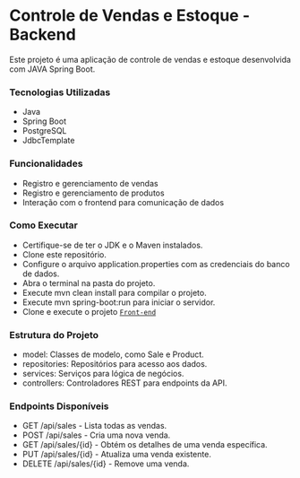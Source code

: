 # Controle de Vendas e Estoque - Backend
Este projeto é uma aplicação de controle de vendas e estoque desenvolvida com JAVA Spring Boot.

### Tecnologias Utilizadas
* Java
* Spring Boot
* PostgreSQL
* JdbcTemplate

### Funcionalidades
* Registro e gerenciamento de vendas
* Registro e gerenciamento de produtos
* Interação com o frontend para comunicação de dados

### Como Executar
* Certifique-se de ter o JDK e o Maven instalados.
* Clone este repositório.
* Configure o arquivo application.properties com as credenciais do banco de dados.
* Abra o terminal na pasta do projeto.
* Execute mvn clean install para compilar o projeto.
* Execute mvn spring-boot:run para iniciar o servidor.
* Clone e execute o projeto [`Front-end`](https://github.com/felipesousa7/controle-estoque-vendas-front)

### Estrutura do Projeto
* model: Classes de modelo, como Sale e Product.
* repositories: Repositórios para acesso aos dados.
* services: Serviços para lógica de negócios.
* controllers: Controladores REST para endpoints da API.

### Endpoints Disponíveis
* GET /api/sales - Lista todas as vendas.
* POST /api/sales - Cria uma nova venda.
* GET /api/sales/{id} - Obtém os detalhes de uma venda específica.
* PUT /api/sales/{id} - Atualiza uma venda existente.
* DELETE /api/sales/{id} - Remove uma venda.
